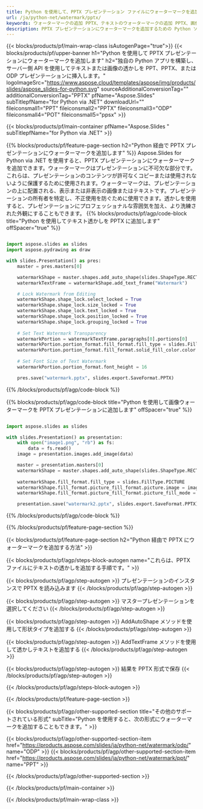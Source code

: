```yaml
---
title: Python を使用して、PPTX プレゼンテーション ファイルにウォーターマークを追加します
url: /ja/python-net/watermark/pptx/
keywords: ウォーターマークの追加 PPTX、テキストのウォーターマークの追加 PPTX、画像のウォーターマークの追加 PPTX
description: PPTX プレゼンテーションにウォーターマークを追加するための Python ソース コード。
---
```


{{< blocks/products/pf/main-wrap-class isAutogenPage="true">}}
{{< blocks/products/pf/upper-banner h1="Python を使用して PPTX プレゼンテーションにウォーターマークを追加します" h2="独自の Python アプリを構築し、サーバー側 API を使用してテキストまたは画像の透かしを PPT、PPTX、または ODP プレゼンテーションに挿入します。" logoImageSrc="https://www.aspose.cloud/templates/aspose/img/products/slides/aspose_slides-for-python.svg" sourceAdditionalConversionTag="" additionalConversionTag="PPTX" pfName="Aspose.Slides" subTitlepfName="for Python via .NET" downloadUrl="" fileiconsmall1="PPT" fileiconsmall2="PPTX" fileiconsmall3="ODP" fileiconsmall4="POT" fileiconsmall5="ppsx" >}}

{{< blocks/products/pf/main-container pfName="Aspose.Slides " subTitlepfName="for Python via .NET" >}}

{{% blocks/products/pf/feature-page-section  h2="Python 経由で PPTX プレゼンテーションにウォーターマークを追加します" %}}
Aspose.Slides for Python via .NET を使用すると、PPTX プレゼンテーションにウォーターマークを追加できます。ウォーターマークはプレゼンテーションに不可欠な部分です。これらは、プレゼンテーションのコンテンツが許可なくコピーまたは使用されないように保護するために使用されます。ウォーターマークは、プレゼンテーションの上に配置される、表示または非表示の画像またはテキストです。プレゼンテーションの所有者を特定し、不正使用を防ぐために使用できます。透かしを使用すると、プレゼンテーションにプロフェッショナルな雰囲気を加え、より洗練された外観にすることもできます。 
{{% blocks/products/pf/agp/code-block title="Python を使用してテキスト透かしを PPTX に追加します" offSpacer="true" %}}

```py

import aspose.slides as slides
import aspose.pydrawing as draw

with slides.Presentation() as pres:
    master = pres.masters[0]

    watermarkShape = master.shapes.add_auto_shape(slides.ShapeType.RECTANGLE, 0, 0, 100, 100)
    watermarkTextFrame = watermarkShape.add_text_frame("Watermark")

    # Lock Watermark from Editing
    watermarkShape.shape_lock.select_locked = True
    watermarkShape.shape_lock.size_locked = True
    watermarkShape.shape_lock.text_locked = True
    watermarkShape.shape_lock.position_locked = True
    watermarkShape.shape_lock.grouping_locked = True
    
    # Set Text Watermark Transparency
    watermarkPortion = watermarkTextFrame.paragraphs[0].portions[0]
    watermarkPortion.portion_format.fill_format.fill_type = slides.FillType.SOLID
    watermarkPortion.portion_format.fill_format.solid_fill_color.color = draw.Color.from_argb(150, 200, 200, 200)
    
    # Set Font Size of Text Watermark
    watermarkPortion.portion_format.font_height = 16

    pres.save("watermark.pptx", slides.export.SaveFormat.PPTX)
```

{{% /blocks/products/pf/agp/code-block %}}

{{% blocks/products/pf/agp/code-block title="Python を使用して画像ウォーターマークを PPTX プレゼンテーションに追加します" offSpacer="true" %}}

```py

import aspose.slides as slides

with slides.Presentation() as presentation:
    with open("image1.png", "rb") as fs:
        data = fs.read()
    image = presentation.images.add_image(data)

    master = presentation.masters[0]
    watermarkShape = master.shapes.add_auto_shape(slides.ShapeType.RECTANGLE, 0, 0, image.width, image.height)
    
    watermarkShape.fill_format.fill_type = slides.FillType.PICTURE
    watermarkShape.fill_format.picture_fill_format.picture.image = image
    watermarkShape.fill_format.picture_fill_format.picture_fill_mode = slides.PictureFillMode.STRETCH

    presentation.save("watermark2.pptx", slides.export.SaveFormat.PPTX)
```

{{% /blocks/products/pf/agp/code-block %}}

{{% /blocks/products/pf/feature-page-section %}}

{{< blocks/products/pf/feature-page-section  h2="Python 経由で PPTX にウォーターマークを追加する方法" >}}

{{< blocks/products/pf/agp/steps-block-autogen name="これらは、PPTX ファイルにテキストの透かしを追加する手順です。" >}}

{{< blocks/products/pf/agp/step-autogen >}}
プレゼンテーションのインスタンスで PPTX を読み込みます
{{< /blocks/products/pf/agp/step-autogen >}}

{{< blocks/products/pf/agp/step-autogen >}}
マスタープレゼンテーションを選択してください
{{< /blocks/products/pf/agp/step-autogen >}}

{{< blocks/products/pf/agp/step-autogen >}}
AddAutoShape メソッドを使用して形状タイプを追加する
{{< /blocks/products/pf/agp/step-autogen >}}

{{< blocks/products/pf/agp/step-autogen >}}
AddTextFrame メソッドを使用して透かしテキストを追加する
{{< /blocks/products/pf/agp/step-autogen >}}

{{< blocks/products/pf/agp/step-autogen >}}
結果を PPTX 形式で保存
{{< /blocks/products/pf/agp/step-autogen >}}

{{< /blocks/products/pf/agp/steps-block-autogen >}}

{{< /blocks/products/pf/feature-page-section >}}

{{< blocks/products/pf/agp/other-supported-section title="その他のサポートされている形式" subTitle="Python を使用すると、次の形式にウォーターマークを追加することもできます。" >}}

{{< blocks/products/pf/agp/other-supported-section-item href="https://products.aspose.com/slides/ja/python-net/watermark/odp/" name="ODP" >}}
{{< blocks/products/pf/agp/other-supported-section-item href="https://products.aspose.com/slides/ja/python-net/watermark/ppt/" name="PPT" >}}


{{< /blocks/products/pf/agp/other-supported-section >}}

{{< /blocks/products/pf/main-container >}}
    
{{< /blocks/products/pf/main-wrap-class >}}
